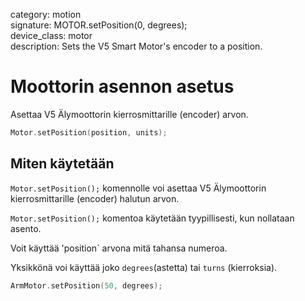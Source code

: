 category: motion  
signature: MOTOR.setPosition(0, degrees);  
device_class: motor  
description: Sets the V5 Smart Motor's encoder to a position.  

# Moottorin asennon asetus

Asettaa V5 Älymoottorin kierrosmittarille (encoder) arvon.

```cpp
Motor.setPosition(position, units);
```

## Miten käytetään

`Motor.setPosition();` komennolle voi asettaa V5 Älymoottorin kierrosmittarille (encoder) halutun arvon.

`Motor.setPosition();` komentoa käytetään tyypillisesti, kun nollataan asento.

Voit käyttää 'position` arvona mitä tahansa numeroa. 

Yksikkönä voi käyttää joko `degrees`(astetta) tai `turns` (kierroksia). 

```cpp
ArmMotor.setPosition(50, degrees);
```

<advanced>
</advanced>
